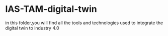 # IAS-TAM-digital-twin
in this folder,you will find all the tools and technologies used to integrate the digital twin to industry 4.0 
